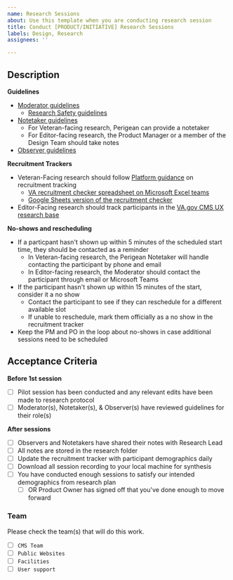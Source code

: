 ```yaml
---
name: Research Sessions
about: Use this template when you are conducting research session
title: Conduct [PRODUCT/INITIATIVE] Research Sessions
labels: Design, Research
assignees: ''

---
```


## Description

**Guidelines**
- [Moderator guidelines](https://depo-platform-documentation.scrollhelp.site/research-design/conducting-research-sessions)
  - [Research Safety guidelines](https://depo-platform-documentation.scrollhelp.site/research-design/research-safety-and-emergency-exit-strategies) 
- [Notetaker guidelines](https://depo-platform-documentation.scrollhelp.site/research-design/observer-guidelines#Observerguidelines-Howtobeagoodnotetaker)
  - For Veteran-facing research, Perigean can provide a notetaker
  - For Editor-facing research, the Product Manager or a member of the Design Team should take notes
- [Observer guidelines](https://depo-platform-documentation.scrollhelp.site/research-design/observer-guidelines)

**Recruitment Trackers**
- Veteran-Facing research should follow [Platform guidance](https://github.com/department-of-veterans-affairs/va.gov-team/blob/master/teams/vsa/accessibility/research/recruitment.md#Maximum-Variation-Sampling) on recruitment tracking
  - [VA recruitment checker spreadsheet on Microsoft Excel teams](https://governmentcio.sharepoint.com/:x:/r/sites/VSATeam/Shared%20Documents/Accessibility/RecruitmentChecker.xlsx?d=we0ffb06d5bac4cd5902c5f8b23fe988c&csf=1&web=1&e=FzYt5t)
  - [Google Sheets version of the recruitment checker](https://docs.google.com/spreadsheets/d/1pq7TSHZonfpzAQBJj6B2geGHlNUwZEs4DzEvxcRgu0o/edit?usp=sharing)
- Editor-Facing research should track participants in the [VA.gov CMS UX research base](https://airtable.com/invite/l?inviteId=inv9nYvS8HoNGoZpu&inviteToken=7d5d76876f2b9f45c44a18ad316f6989c54017e5504ef23742f4153d8b658df3&utm_medium=email&utm_source=product_team&utm_content=transactional-alerts)

**No-shows and rescheduling**
- If a particpant hasn't shown up within 5 minutes of the scheduled start time, they should be contacted as a reminder
  - In Veteran-facing research, the Perigean Notetaker will handle contacting the participant by phone and email
  - In Editor-facing research, the Moderator should contact the participant through email or Microsoft Teams
- If the participant hasn't shown up within 15 minutes of the start, consider it a no show
  - Contact the participant to see if they can reschedule for a different available slot 
  - If unable to reschedule, mark them officially as a no show in the recruitment tracker 
- Keep the PM and PO in the loop about no-shows in case additional sessions need to be scheduled

## Acceptance Criteria

**Before 1st session**
- [ ] Pilot session has been conducted and any relevant edits have been made to research protocol
- [ ] Moderator(s), Notetaker(s), & Observer(s) have reviewed guidelines for their role(s)

**After sessions**
- [ ] Observers and Notetakers have shared their notes with Research Lead
- [ ] All notes are stored in the research folder
- [ ] Update the recruitment tracker with participant demographics daily
- [ ] Download all session recording to your local machine for synthesis
- [ ] You have conducted enough sessions to satisfy our intended demographics from research plan 
  - [ ] OR Product Owner has signed off that you've done enough to move forward

### Team
Please check the team(s) that will do this work.

- [ ] `CMS Team`
- [ ] `Public Websites`
- [ ] `Facilities`
- [ ] `User support`
